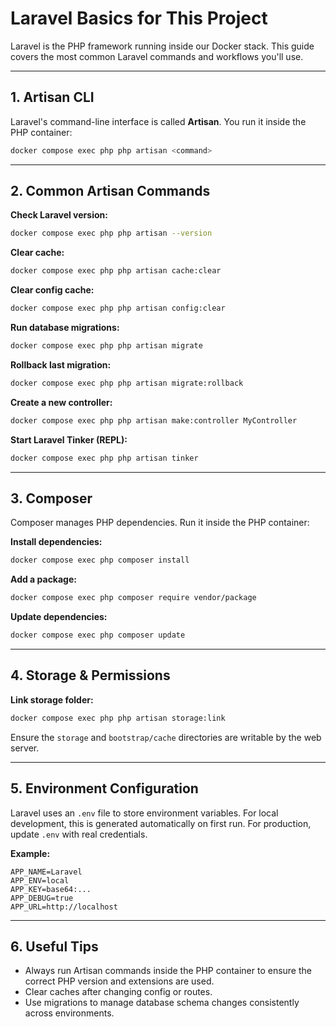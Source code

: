 # Laravel Basics for This Project

Laravel is the PHP framework running inside our Docker stack. This guide covers the most common Laravel commands and workflows you'll use.

---

## 1. Artisan CLI

Laravel's command-line interface is called **Artisan**. You run it inside the PHP container:

```bash
docker compose exec php php artisan <command>
```

---

## 2. Common Artisan Commands

**Check Laravel version:**

```bash
docker compose exec php php artisan --version
```

**Clear cache:**

```bash
docker compose exec php php artisan cache:clear
```

**Clear config cache:**

```bash
docker compose exec php php artisan config:clear
```

**Run database migrations:**

```bash
docker compose exec php php artisan migrate
```

**Rollback last migration:**

```bash
docker compose exec php php artisan migrate:rollback
```

**Create a new controller:**

```bash
docker compose exec php php artisan make:controller MyController
```

**Start Laravel Tinker (REPL):**

```bash
docker compose exec php php artisan tinker
```

---

## 3. Composer

Composer manages PHP dependencies. Run it inside the PHP container:

**Install dependencies:**

```bash
docker compose exec php composer install
```

**Add a package:**

```bash
docker compose exec php composer require vendor/package
```

**Update dependencies:**

```bash
docker compose exec php composer update
```

---

## 4. Storage & Permissions

**Link storage folder:**

```bash
docker compose exec php php artisan storage:link
```

Ensure the `storage` and `bootstrap/cache` directories are writable by the web server.

---

## 5. Environment Configuration

Laravel uses an `.env` file to store environment variables. For local development, this is generated automatically on first run. For production, update `.env` with real credentials.

**Example:**

```
APP_NAME=Laravel
APP_ENV=local
APP_KEY=base64:...
APP_DEBUG=true
APP_URL=http://localhost
```

---

## 6. Useful Tips

* Always run Artisan commands inside the PHP container to ensure the correct PHP version and extensions are used.
* Clear caches after changing config or routes.
* Use migrations to manage database schema changes consistently across environments.

